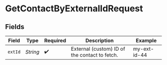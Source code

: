# GetContactByExternalIdRequest


## Fields

| Field                                         | Type                                          | Required                                      | Description                                   | Example                                       |
| --------------------------------------------- | --------------------------------------------- | --------------------------------------------- | --------------------------------------------- | --------------------------------------------- |
| `extId`                                       | *String*                                      | :heavy_check_mark:                            | External (custom) ID of the contact to fetch. | my-ext-id-44                                  |